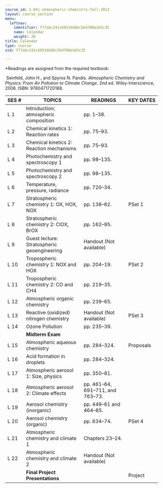 ```yaml
---
course_id: 1-84j-atmospheric-chemistry-fall-2013
layout: course_section
menu:
  leftnav:
    identifier: f77a6c241cb953dddbc5b4700a3d3c35
    name: Calendar
    weight: 20
title: Calendar
type: course
uid: f77a6c241cb953dddbc5b4700a3d3c35

---
```


\*Readings are assigned from the required textbook:

 Seinfeld, John H., and Spyros N. Pandis. _Atmospheric Chemistry and Physics: From Air Pollution to Climate Change_. 2nd ed. Wiley-Interscience, 2006. ISBN: 9780471720188.

| SES # | TOPICS | READINGS | KEY DATES |
| --- | --- | --- | --- |
| L 1 | Introduction; atmospheric composition | pp. 1–38. | &nbsp; |
| L 2 | Chemical kinetics 1: Reaction rates | pp. 75–93. | &nbsp; |
| L 3 | Chemical kinetics 2: Reaction mechanisms | pp. 75–93. | &nbsp; |
| L 4 | Photochemistry and spectroscopy 1 | pp. 98–135. | &nbsp; |
| L 5 | Photochemistry and spectroscopy 2 | pp. 98–135. | &nbsp; |
| L 6 | Temperature, pressure, radiance | pp. 720–34. | &nbsp; |
| L 7 | Stratospheric chemistry 1: OX, HOX, NOX | pp. 138–62. | PSet 1 |
| L 8 | Stratospheric chemistry 2: ClOX, BrOX | pp. 162–95. | &nbsp; |
| L 9 | Guest lecture: Stratospheric geoengineering | Handout (Not available) | &nbsp; |
| L 10 | Tropospheric chemistry 1: NOX and HOX | pp. 204–19. | PSet 2 |
| L 11 | Tropospheric chemistry 2: CO and CH4 | pp. 219–35. | &nbsp; |
| L 12 | Atmospheric organic chemistry | pp. 239–65. | &nbsp; |
| L 13 | Reactive (oxidized) nitrogen chemistry | Handout (Not available) | PSet 3 |
| L 14 | Ozone Pollution | pp. 235–39. | &nbsp; |
| &nbsp; | **Midterm Exam** | &nbsp; |
| L 15 | Atmospheric aqueous chemistry | pp. 284–324. | Proposals |
| L 16 | Acid formation in droplets | pp. 284–324. | &nbsp; |
| L 17 | Atmospheric aerosol 1: Size, physics | pp. 350–81. | &nbsp; |
| L 18 | Atmospheric aerosol 2: Climate effects | pp. 461–64, 691–711, and 763–73. | &nbsp; |
| L 19 | Aerosol chemistry (inorganic) | pp. 449–61 and 464–85. | &nbsp; |
| L 20 | Aerosol chemistry (organic) | pp. 634–74. | PSet 4 |
| L 21 | Atmospheric chemistry and climate 1 | Chapters 23–24. | &nbsp; |
| L 22 | Atmospheric chemistry and climate 2 | Handout (Not available) | &nbsp; |
| &nbsp; | **Final Project Presentations** | &nbsp; | Project